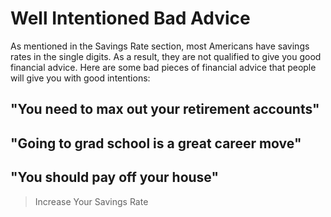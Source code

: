 # Well Intentioned Bad Advice

As mentioned in the Savings Rate section, most Americans have savings rates in the single digits. As a result, they are not qualified to give you good financial advice. Here are some bad pieces of financial advice that people will give you with good intentions:

## "You need to max out your retirement accounts" 
## "Going to grad school is a great career move"
## "You should pay off your house"

>Increase Your Savings Rate